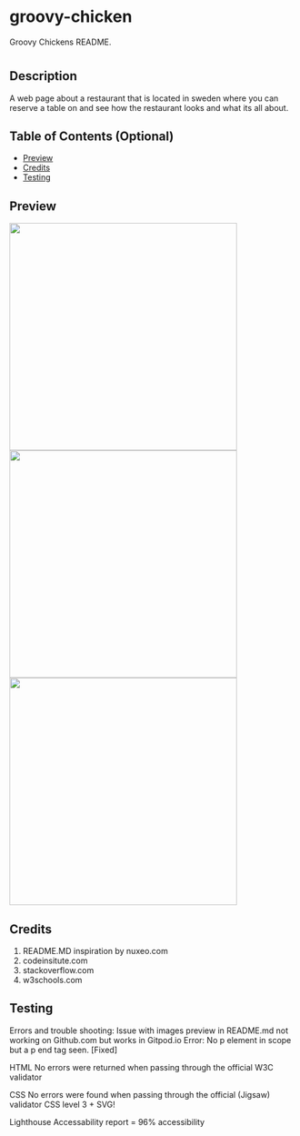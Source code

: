 # groovy-chicken
Groovy Chickens README.

# <Groovy Chicken>

## Description

A web page about a restaurant that is located in sweden where you can reserve a table on and see how the restaurant looks and what its all about.

## Table of Contents (Optional)
- [Preview](#preview) 
- [Credits](#credits)
- [Testing](#testing)

## Preview
<img src="../groovy-chicken/assets/images/preview1.jpg" width=400x250>
<img src="../groovy-chicken/assets/images/preview2.jpg" width=400x250>
<img src="../groovy-chicken/assets/images/preview3.jpg" width=400x250>

## Credits

1. README.MD inspiration by nuxeo.com
2. codeinsitute.com
3. stackoverflow.com
4. w3schools.com


## Testing
Errors and trouble shooting:
Issue with images preview in README.md not working on Github.com but works in Gitpod.io
Error: No p element in scope but a p end tag seen. [Fixed]

HTML
No errors were returned when passing through the official W3C validator

CSS
No errors were found when passing through the official (Jigsaw) validator
CSS level 3 + SVG!

Lighthouse
Accessability report = 96% accessibility